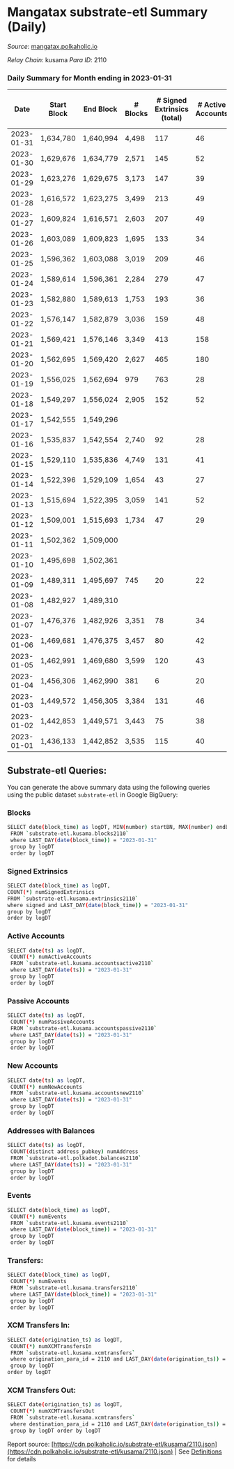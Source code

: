 # Mangatax substrate-etl Summary (Daily)

_Source_: [mangatax.polkaholic.io](https://mangatax.polkaholic.io)

*Relay Chain*: kusama
*Para ID*: 2110



### Daily Summary for Month ending in 2023-01-31


| Date | Start Block | End Block | # Blocks | # Signed Extrinsics (total) | # Active Accounts | # Passive | # New | # Addresses with Balances | # Events | # Transfers | # XCM Transfers In | # XCM Transfers Out | Issues | 
| ---- | ----------- | --------- | -------- | --------------------------- | ----------------- | --------- | ----- | ------------------------- | -------- | ----------- | ------------------ | ------------------- | ------ |
| 2023-01-31 | 1,634,780 | 1,640,994 | 4,498 | 117 | 46 | 5 | 1 | 1,651 | 15,381 | 724  | 24 ($2,283.87) | 15 ($1,300.45) |  |
| 2023-01-30 | 1,629,676 | 1,634,779 | 2,571 | 145 | 52 | 6 | 2 | 1,650 | 7,637 | 391  | 45 ($3,835.08) | 26 ($3,635.69) |  |
| 2023-01-29 | 1,623,276 | 1,629,675 | 3,173 | 147 | 39 |  | 4 | 1,648 | 6,821 |   | 15 ($2,377.76) | 36 ($4,031.18) |  |
| 2023-01-28 | 1,616,572 | 1,623,275 | 3,499 | 213 | 49 | 1 | 2 | 1,644 | 7,610 | 1  | 4 ($250.94) | 28 ($5,910.43) |  |
| 2023-01-27 | 1,609,824 | 1,616,571 | 2,603 | 207 | 49 |  | 2 | 1,642 | 5,723 | 3  | 14  | 24 ($3,900.59) |  |
| 2023-01-26 | 1,603,089 | 1,609,823 | 1,695 | 133 | 34 |  | 1 | 1,640 | 3,779 |   | 45 ($836.63) | 26 ($3,351.69) |  |
| 2023-01-25 | 1,596,362 | 1,603,088 | 3,019 | 209 | 46 |  | 2 | 1,639 | 6,695 |   | 47 ($4,388.77) | 41 ($6,246.97) |  |
| 2023-01-24 | 1,589,614 | 1,596,361 | 2,284 | 279 | 47 |  | 3 | 1,637 | 5,160 | 1  | 49 ($7,069.78) | 23 ($9,142.20) |  |
| 2023-01-23 | 1,582,880 | 1,589,613 | 1,753 | 193 | 36 | 1 | 3 | 1,634 | 4,014 | 1  | 77 ($4,549.84) | 18 ($5,969.88) |  |
| 2023-01-22 | 1,576,147 | 1,582,879 | 3,036 | 159 | 48 | 1 |  | 1,631 | 6,547 | 1  | 26 ($6,514.90) | 26 ($2,622.98) |  |
| 2023-01-21 | 1,569,421 | 1,576,146 | 3,349 | 413 | 158 | 1 | 5 | 1,631 | 7,783 | 2  | 20 ($12,978.61) | 13 ($2,025.22) |  |
| 2023-01-20 | 1,562,695 | 1,569,420 | 2,627 | 465 | 180 |  | 5 | 1,626 | 6,154 | 3  | 63 ($14,616.75) | 20 ($2,878.38) |  |
| 2023-01-19 | 1,556,025 | 1,562,694 | 979 | 763 | 28 |  | 119 | 1,621 | 2,744 |   | 33 ($12,109.38) | 2 ($3.26) |  |
| 2023-01-18 | 1,549,297 | 1,556,024 | 2,905 | 152 | 52 |  | 2 | 1,502 | 6,079 |   | 47 ($3,075.76) | 27 ($2,544.19) |  |
| 2023-01-17 | 1,542,555 | 1,549,296 |  |  |  |  | 3 | 1,500 |  |   | 27 ($3,679.17) |   |  |
| 2023-01-16 | 1,535,837 | 1,542,554 | 2,740 | 92 | 28 |  |  | 1,497 | 5,758 |   | 12 ($331.20) | 3 ($480.52) |  |
| 2023-01-15 | 1,529,110 | 1,535,836 | 4,749 | 131 | 41 |  |  | 1,497 | 9,921 | 1  | 5 ($200.98) | 7 ($1,388.03) |  |
| 2023-01-14 | 1,522,396 | 1,529,109 | 1,654 | 43 | 27 |  | 2 | 1,497 | 3,447 |   | 15 ($2,098.09) | 10 ($1,792.53) |  |
| 2023-01-13 | 1,515,694 | 1,522,395 | 3,059 | 141 | 52 | 1 | 4 | 1,495 | 6,461 | 2  | 19 ($15,779.84) | 11 ($1,746.39) |  |
| 2023-01-12 | 1,509,001 | 1,515,693 | 1,734 | 47 | 29 |  | 2 | 1,491 | 3,637 |   | 14 ($6,238.41) | 3 ($200.54) |  |
| 2023-01-11 | 1,502,362 | 1,509,000 |  |  |  |  | 3 | 1,489 |  |   | 25 ($4,182.03) |   |  |
| 2023-01-10 | 1,495,698 | 1,502,361 |  |  |  |  |  | 1,486 |  |   | 3 ($85.77) |   |  |
| 2023-01-09 | 1,489,311 | 1,495,697 | 745 | 20 | 22 |  |  | 1,486 | 1,571 |   | 6 ($12,801.53) | 1 ($135.13) |  |
| 2023-01-08 | 1,482,927 | 1,489,310 |  |  |  |  | 2 | 1,486 |  |   | 7 ($16,439.55) |   |  |
| 2023-01-07 | 1,476,376 | 1,482,926 | 3,351 | 78 | 34 | 2 | 2 | 1,484 | 6,878 | 2  | 3 ($397.97) | 4 ($0.71) |  |
| 2023-01-06 | 1,469,681 | 1,476,375 | 3,457 | 80 | 42 |  | 2 | 1,482 | 7,257 |   | 8 ($316.14) | 6 ($62.30) |  |
| 2023-01-05 | 1,462,991 | 1,469,680 | 3,599 | 120 | 43 |  | 2 | 1,480 | 7,515 |   | 9 ($105.80) | 7 ($87.65) |  |
| 2023-01-04 | 1,456,306 | 1,462,990 | 381 | 6 | 20 |  | 1 | 1,478 | 818 |   | 8 ($57.43) |   |  |
| 2023-01-03 | 1,449,572 | 1,456,305 | 3,384 | 131 | 46 |  | 1 | 1,477 | 7,083 |   | 15 ($3,510.80) | 5 ($209.67) |  |
| 2023-01-02 | 1,442,853 | 1,449,571 | 3,443 | 75 | 38 |  |  | 1,476 | 7,193 |   | 3 ($43.71) | 3 ($208.66) |  |
| 2023-01-01 | 1,436,133 | 1,442,852 | 3,535 | 115 | 40 |  |  | 1,476 | 7,390 |   | 13 ($244.89) | 13 ($994.28) |  |

## Substrate-etl Queries:
You can generate the above summary data using the following queries using the public dataset `substrate-etl` in Google BigQuery:

### Blocks
```bash
SELECT date(block_time) as logDT, MIN(number) startBN, MAX(number) endBN, COUNT(*) numBlocks 
 FROM `substrate-etl.kusama.blocks2110`  
 where LAST_DAY(date(block_time)) = "2023-01-31" 
 group by logDT 
 order by logDT
```

### Signed Extrinsics
```bash
SELECT date(block_time) as logDT, 
COUNT(*) numSignedExtrinsics 
FROM `substrate-etl.kusama.extrinsics2110`  
where signed and LAST_DAY(date(block_time)) = "2023-01-31" 
group by logDT 
order by logDT
```

### Active Accounts
```bash
SELECT date(ts) as logDT, 
 COUNT(*) numActiveAccounts 
 FROM `substrate-etl.kusama.accountsactive2110` 
 where LAST_DAY(date(ts)) = "2023-01-31" 
 group by logDT 
 order by logDT
```

### Passive Accounts
```bash
SELECT date(ts) as logDT, 
 COUNT(*) numPassiveAccounts 
 FROM `substrate-etl.kusama.accountspassive2110` 
 where LAST_DAY(date(ts)) = "2023-01-31" 
 group by logDT 
 order by logDT
```

### New Accounts
```bash
SELECT date(ts) as logDT, 
 COUNT(*) numNewAccounts 
 FROM `substrate-etl.kusama.accountsnew2110` 
 where LAST_DAY(date(ts)) = "2023-01-31" 
 group by logDT
 order by logDT
```

### Addresses with Balances
```bash
SELECT date(ts) as logDT,
 COUNT(distinct address_pubkey) numAddress 
 FROM `substrate-etl.polkadot.balances2110` 
 where LAST_DAY(date(ts)) = "2023-01-31" 
 group by logDT 
 order by logDT
```

### Events
```bash
SELECT date(block_time) as logDT, 
 COUNT(*) numEvents 
 FROM `substrate-etl.kusama.events2110` 
 where LAST_DAY(date(block_time)) = "2023-01-31" 
 group by logDT 
 order by logDT
```

### Transfers:
```bash
SELECT date(block_time) as logDT, 
 COUNT(*) numEvents 
 FROM `substrate-etl.kusama.transfers2110` 
 where LAST_DAY(date(block_time)) = "2023-01-31" 
 group by logDT 
 order by logDT
```

### XCM Transfers In:
```bash
SELECT date(origination_ts) as logDT, 
 COUNT(*) numXCMTransfersIn 
 FROM `substrate-etl.kusama.xcmtransfers` 
 where origination_para_id = 2110 and LAST_DAY(date(origination_ts)) = "2023-01-31" 
 group by logDT 
order by logDT
```

### XCM Transfers Out:
```bash
SELECT date(origination_ts) as logDT, 
 COUNT(*) numXCMTransfersOut 
 FROM `substrate-etl.kusama.xcmtransfers` 
 where destination_para_id = 2110 and LAST_DAY(date(origination_ts)) = "2023-01-31" 
 group by logDT order by logDT
```


Report source: [https://cdn.polkaholic.io/substrate-etl/kusama/2110.json](https://cdn.polkaholic.io/substrate-etl/kusama/2110.json) | See [Definitions](/DEFINITIONS.md) for details

